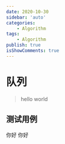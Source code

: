 ```yaml
---
date: 2020-10-30
sidebar: 'auto'
categories: 
    - Algorithm
tags: 
    - Algorithm
publish: true
isShowComments: true
---
```


# 队列

> hello world

## 测试用例

你好 你好

